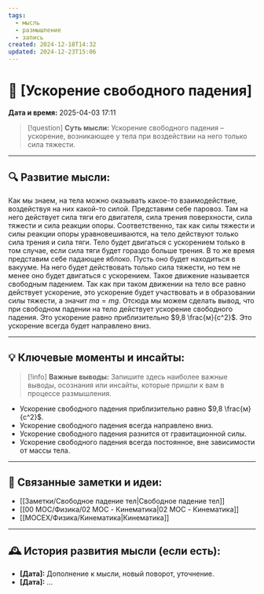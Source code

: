 ```yaml
---
tags:
  - мысль
  - размышление
  - запись
created: 2024-12-18T14:32
updated: 2024-12-23T15:06
---
```


# 💭  [Ускорение свободного падения]

**Дата и время:** 2025-04-03 17:11

> [!question] **Суть мысли:**
> Ускорение свободного падения – ускорение, возникающее у тела при воздействии на него только сила тяжести.

---

## 🔍 Развитие мысли:

Как мы знаем, на тела можно оказывать какое-то взаимодействие, воздействуя на них какой-то силой. Представим себе паровоз. Там на него действует сила тяги его двигателя, сила трения поверхности, сила тяжести и сила реакции опоры. Соответственно, так как силы тяжести и силы реакции опоры уравновешиваются, на тело действуют только сила трения и сила тяги. Тело будет двигаться с ускорением только в том случае, если сила тяги будет гораздо больше трения.
В то же время представим себе падающее яблоко. Пусть оно будет находиться в вакууме. На него будет действовать только сила тяжести, но тем не менее оно будет двигаться с ускорением. Такое движение называется свободным падением.
Так как при таком движении на тело все равно действует ускорение, это ускорение будет участвовать и в образовании силы тяжести, а значит $ma = mg$. Отсюда мы можем сделать вывод, что при свободном падении на тело действует ускорение свободного падения. Это ускорение равно приблизительно $9,8 \frac{м}{с^2}$. Это ускорение всегда будет направлено вниз. 


---

## 💡 Ключевые моменты и инсайты:

> [!info] **Важные выводы:**
> Запишите здесь наиболее важные выводы, осознания или инсайты, которые пришли к вам в процессе размышления.

- Ускорение свободного падения приблизительно равно $9,8 \frac{м}{с^2}$.
- Ускорение свободного падения всегда направлено вниз. 
- Ускорение свободного падения разнится от гравитационной силы.
- Ускорение свободного падения всегда постоянное, вне зависимости от массы тела.

---

## 🔄 Связанные заметки и идеи:

- [[Заметки/Свободное падение тел|Свободное падение тел]]
- [[00 MOC/Физика/02 MOC - Кинематика|02 MOC - Кинематика]]
- [[MOCEX/Физика/Кинематика|Кинематика]]

---

## 🕰️ История развития мысли (если есть):

* **[Дата]:**  Дополнение к мысли, новый поворот, уточнение.
* **[Дата]:**  ...